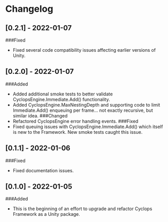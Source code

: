 # Changelog
## [0.2.1] - 2022-01-07
###Fixed
- Fixed several code compatibility issues affecting earlier versions of Unity.
## [0.2.0] - 2022-01-07
###Added
- Added additional smoke tests to better validate CyclopsEngine.Immediate.Add() functionality.
- Added CyclopsEngine.MaxNestingDepth and supporting code to limit Immediate.Add() enqueuing per frame... not exactly recursive, but similar idea.
###Changed
- Refactored CyclopsEngine error handling events.
###Fixed
- Fixed queuing issues with CyclopsEngine.Immediate.Add() which itself is new to the Framework.  New smoke tests caught this issue.
## [0.1.1] - 2022-01-06
###Fixed
- Fixed documentation issues.
## [0.1.0] - 2022-01-05
###Added
- This is the beginning of an effort to upgrade and refactor Cyclops Framework as a Unity package.
